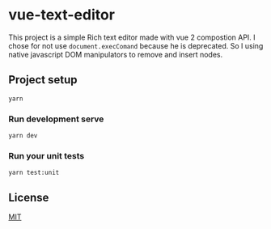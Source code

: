 # vue-text-editor
This project is a simple Rich text editor made with vue 2 compostion API. I chose for not use `document.execComand` because he is deprecated. So I using native javascript DOM manipulators to remove and insert nodes.

## Project setup
```
yarn
```

### Run development serve
```
yarn dev
```

### Run your unit tests
```
yarn test:unit
```

## License
[MIT](LICENSE)
